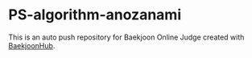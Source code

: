 # PS-algorithm-anozanami
This is an auto push repository for Baekjoon Online Judge created with [BaekjoonHub](https://github.com/BaekjoonHub/BaekjoonHub).
